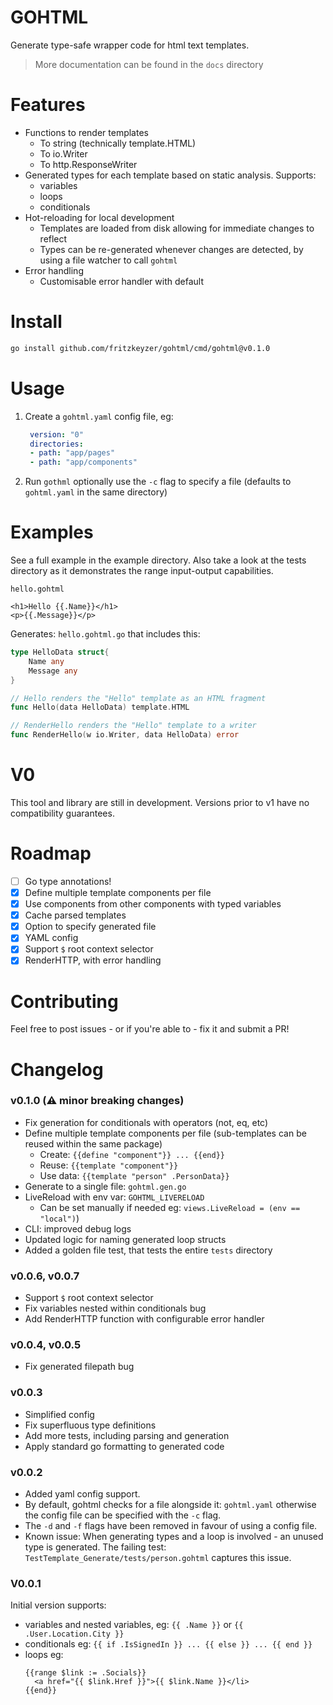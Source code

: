 # GOHTML
Generate type-safe wrapper code for html text templates.

> More documentation can be found in the `docs` directory

# Features
- Functions to render templates
  - To string (technically template.HTML)
  - To io.Writer
  - To http.ResponseWriter
- Generated types for each template based on static analysis. Supports: 
  - variables
  - loops
  - conditionals
- Hot-reloading for local development
  - Templates are loaded from disk allowing for immediate changes to reflect
  - Types can be re-generated whenever changes are detected, by using a file watcher to call `gohtml`
- Error handling
  - Customisable error handler with default

# Install
```sh
go install github.com/fritzkeyzer/gohtml/cmd/gohtml@v0.1.0
```

# Usage
1. Create a `gohtml.yaml` config file, eg:
   ```yaml
    version: "0"
    directories:
    - path: "app/pages"
    - path: "app/components"
    ```
2. Run `gothml` optionally use the `-c` flag to specify a file (defaults to `gohtml.yaml` in the same directory)

# Examples
See a full example in the example directory.
Also take a look at the tests directory as it demonstrates the range input-output capabilities.

`hello.gohtml`
```gotemplate
<h1>Hello {{.Name}}</h1>
<p>{{.Message}}</p>
```

Generates: `hello.gohtml.go` that includes this:
```go
type HelloData struct{
	Name any
	Message any
}

// Hello renders the "Hello" template as an HTML fragment
func Hello(data HelloData) template.HTML

// RenderHello renders the "Hello" template to a writer
func RenderHello(w io.Writer, data HelloData) error
```

# V0
This tool and library are still in development.
Versions prior to v1 have no compatibility guarantees.

# Roadmap
- [ ] Go type annotations!
- [x] Define multiple template components per file
- [x] Use components from other components with typed variables
- [x] Cache parsed templates
- [x] Option to specify generated file
- [x] YAML config
- [x] Support `$` root context selector
- [x] RenderHTTP, with error handling

# Contributing
Feel free to post issues - or if you're able to - fix it and submit a PR!

# Changelog

### v0.1.0 (⚠️ minor breaking changes)
- Fix generation for conditionals with operators (not, eq, etc)
- Define multiple template components per file (sub-templates can be reused within the same package)
  - Create: `{{define "component"}} ... {{end}}`
  - Reuse: `{{template "component"}}`
  - Use data: `{{template "person" .PersonData}}`
- Generate to a single file: `gohtml.gen.go`
- LiveReload with env var: `GOHTML_LIVERELOAD` 
  - Can be set manually if needed eg: `views.LiveReload = (env == "local")`)
- CLI: improved debug logs
- Updated logic for naming generated loop structs
- Added a golden file test, that tests the entire `tests` directory

### v0.0.6, v0.0.7 
- Support `$` root context selector 
- Fix variables nested within conditionals bug
- Add RenderHTTP function with configurable error handler

### v0.0.4, v0.0.5
- Fix generated filepath bug

### v0.0.3
- Simplified config
- Fix superfluous type definitions
- Add more tests, including parsing and generation
- Apply standard go formatting to generated code

### v0.0.2
- Added yaml config support. 
- By default, gohtml checks for a file alongside it: `gohtml.yaml` otherwise the config file can be specified with the `-c` flag.
- The `-d` and `-f` flags have been removed in favour of using a config file.
- Known issue: When generating types and a loop is involved - an unused type is generated. The failing test: `TestTemplate_Generate/tests/person.gohtml` captures this issue.

### V0.0.1
Initial version supports:
- variables and nested variables, eg: `{{ .Name }}` or `{{ .User.Location.City }}`
- conditionals eg: `{{ if .IsSignedIn }} ... {{ else }} ... {{ end }}`
- loops eg:
    ```gotemplate
    {{range $link := .Socials}}
      <a href="{{ $link.Href }}">{{ $link.Name }}</li>
    {{end}}
    ```
